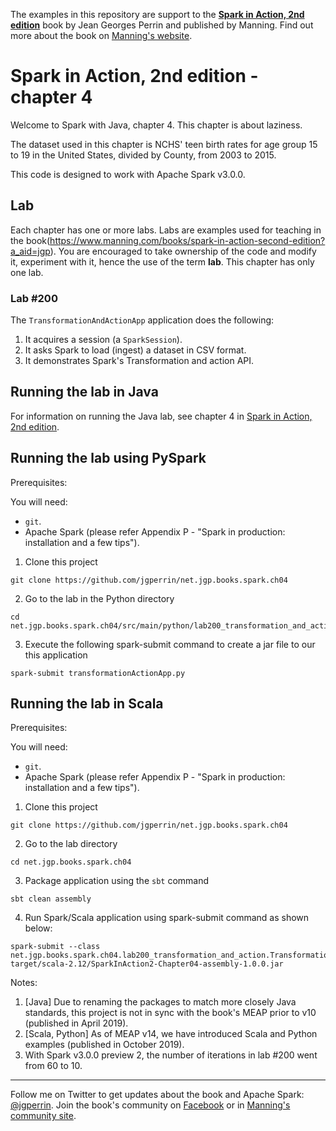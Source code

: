 The examples in this repository are support to the **[Spark in Action, 2nd edition](http://jgp.net/sia)** book by Jean Georges Perrin and published by Manning. Find out more about the book on [Manning's website](http://jgp.net/sia).

# Spark in Action, 2nd edition - chapter 4

Welcome to Spark with Java, chapter 4. This chapter is about laziness.

The dataset used in this chapter is NCHS' teen birth rates for age group 15 to 19 in the United States, divided by County, from 2003 to 2015.

This code is designed to work with Apache Spark v3.0.0.

## Lab

Each chapter has one or more labs. Labs are examples used for teaching in the book(https://www.manning.com/books/spark-in-action-second-edition?a_aid=jgp). You are encouraged to take ownership of the code and modify it, experiment with it, hence the use of the term **lab**. This chapter has only one lab.

### Lab \#200

The `TransformationAndActionApp` application does the following:

1.	It acquires a session (a `SparkSession`).
2.	It asks Spark to load (ingest) a dataset in CSV format.
3.	It demonstrates Spark's Transformation and action API.

## Running the lab in Java

For information on running the Java lab, see chapter 4 in [Spark in Action, 2nd edition](http://jgp.net/sia).

## Running the lab using PySpark

Prerequisites:

You will need:
 * `git`.
 * Apache Spark (please refer Appendix P - "Spark in production: installation and a few tips").

1. Clone this project

```
git clone https://github.com/jgperrin/net.jgp.books.spark.ch04
```

2. Go to the lab in the Python directory

```
cd net.jgp.books.spark.ch04/src/main/python/lab200_transformation_and_action/
```

3. Execute the following spark-submit command to create a jar file to our this application

```
spark-submit transformationActionApp.py
```

## Running the lab in Scala

Prerequisites:

You will need:
 * `git`.
 * Apache Spark (please refer Appendix P - "Spark in production: installation and a few tips"). 

1. Clone this project

```
git clone https://github.com/jgperrin/net.jgp.books.spark.ch04
```

2. Go to the lab directory

```
cd net.jgp.books.spark.ch04
```

3. Package application using the `sbt` command

```
sbt clean assembly
```

4. Run Spark/Scala application using spark-submit command as shown below:

```
spark-submit --class net.jgp.books.spark.ch04.lab200_transformation_and_action.TransformationAndActionScalaApp target/scala-2.12/SparkInAction2-Chapter04-assembly-1.0.0.jar
```

Notes: 
 1. [Java] Due to renaming the packages to match more closely Java standards, this project is not in sync with the book's MEAP prior to v10 (published in April 2019).
 2. [Scala, Python] As of MEAP v14, we have introduced Scala and Python examples (published in October 2019).
 3. With Spark v3.0.0 preview 2, the number of iterations in lab \#200 went from 60 to 10.
 
---

Follow me on Twitter to get updates about the book and Apache Spark: [@jgperrin](https://twitter.com/jgperrin). Join the book's community on [Facebook](https://www.facebook.com/SparkWithJava/) or in [Manning's community site](https://forums.manning.com/forums/spark-in-action-second-edition?a_aid=jgp).
